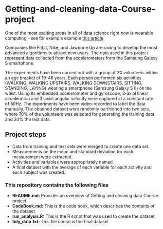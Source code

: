 # Getting-and-cleaning-data-Course-project

One of the most exciting areas in all of data science right now is wearable computing - see for example example [this article](http://www.insideactivitytracking.com/data-science-activity-tracking-and-the-battle-for-the-worlds-top-sports-brand/). 

Companies like Fitbit, Nike, and Jawbone Up are racing to develop the most advanced algorithms to attract new users. 
The data used in this project represent data collected from the accelerometers from the Samsung Galaxy S smartphone. 

The experiments have been carried out with a group of 30 volunteers within an age bracket of 19-48 years. 
Each person performed six activities (WALKING, WALKING UPSTAIRS, WALKING DOWNSTAIRS, SITTING, STANDING, LAYING) wearing a smartphone (Samsung Galaxy S II) on the waist. 
Using its embedded accelerometer and gyroscope, 3-axial linear acceleration and 3-axial angular velocity were captured at a constant rate of 50Hz. The experiments have been video-recorded to label the data manually. 
The obtained dataset were randomly partitioned into two sets, where 70% of the volunteers was selected for generating the training data and 30% the test data. 

## Project steps
- Data from training and test sets were merged to create one data set.  
- Measurements on the mean and standard deviation for each measurement were extracted.  
- Activities and variables were appropriately named.  
- A final dataset with the average of each variable for each activity and each subject was created.  

### This repository contains the following files
- **README.md:** Provides an overview of Getting and cleaning data Course project  
- **CodeBook.md:** This is the code book, which describes the contents of the dataset  
- **run_analysis.R:** This is the R script that was used to create the dataset  
- **tidy_data.txt:** This file contains the final dataset  








